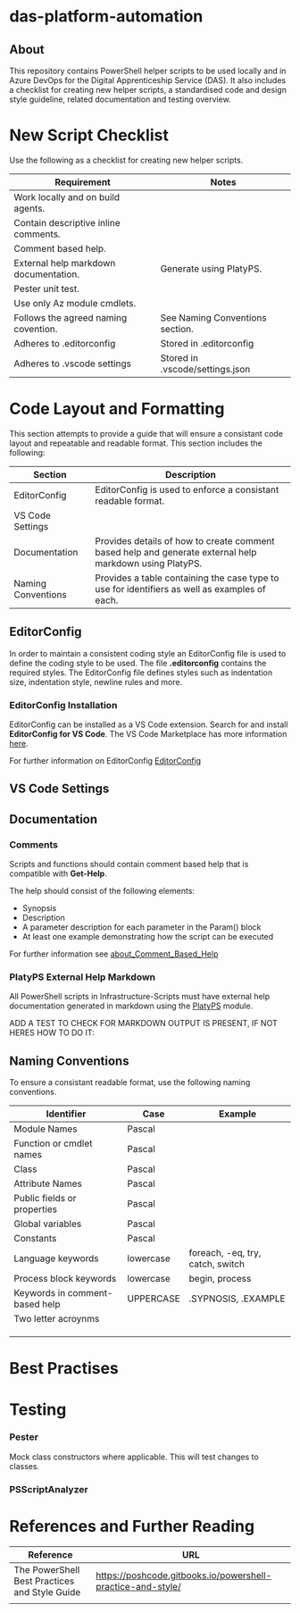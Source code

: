 # das-platform-automation

## About
This repository contains PowerShell helper scripts to be used locally and in Azure DevOps for the Digital Apprenticeship Service (DAS). It also includes a checklist for creating new helper scripts, a standardised code and design style guideline, related documentation and testing overview.

# New Script Checklist
Use the following as a checklist for creating new helper scripts.

| Requirement                     | Notes
| ------------------------------ | --------- |
| Work locally and on build agents.| |
| Contain descriptive inline comments. | |
| Comment based help.|     |
| External help markdown documentation.| Generate using PlatyPS. |
| Pester unit test.|      |
| Use only Az module cmdlets.|     |
| Follows the agreed naming covention. | See Naming Conventions section.    |
| Adheres to .editorconfig | Stored in .editorconfig |
| Adheres to .vscode settings | Stored in .vscode/settings.json|

# Code Layout and Formatting
This section attempts to provide a guide that will ensure a consistant code layout and repeatable and readable format. This section includes the following:

| Section | Description |
| - | - |
| EditorConfig | EditorConfig is used to enforce a consistant readable format. |
| VS Code Settings | |
| Documentation | Provides details of how to create comment based help and generate external help markdown using PlatyPS. |
| Naming Conventions | Provides a table containing the case type to use for identifiers as well as examples of each. |

## EditorConfig
In order to maintain a consistent coding style an EditorConfig file is used to define the coding style to be used. The file **.editorconfig** contains the required styles. The EditorConfig file defines styles such as indentation size, indentation style, newline rules and more.

### EditorConfig Installation

EditorConfig can be installed as a VS Code extension. Search for and install **EditorConfig for VS Code**. The VS Code Marketplace has more information [here](https://marketplace.visualstudio.com/items?itemName=EditorConfig.EditorConfig).

For further information on EditorConfig [EditorConfig](https://editorconfig.org/)

## VS Code Settings



## Documentation
### Comments
Scripts and functions should contain comment based help that is compatible with **Get-Help**.

The help should consist of the following elements:

- Synopsis
- Description
- A parameter description for each parameter in the Param() block
- At least one example demonstrating how the script can be executed

For further information see [about_Comment_Based_Help](https://github.com/PowerShell/PowerShell-Docs/blob/staging/reference/5.1/Microsoft.PowerShell.Core/About/about_Comment_Based_Help.md)

### PlatyPS External Help Markdown

All PowerShell scripts in Infrastructure-Scripts must have external help documentation generated in markdown using the [PlatyPS](https://github.com/PowerShell/platyPS) module.

ADD A TEST TO CHECK FOR MARKDOWN OUTPUT IS PRESENT, IF NOT HERES HOW TO DO IT:

## Naming Conventions
To ensure a consistant readable format, use the following naming conventions.

| Identifier                     | Case      | Example      |
| ------------------------------ | --------- | ------------ |
| Module Names                   | Pascal    |              |
| Function or cmdlet names       | Pascal    |              |
| Class                          | Pascal    |              |
| Attribute Names                | Pascal    |              |
| Public fields or properties    | Pascal    |              |
| Global variables               | Pascal    |              |
| Constants                      | Pascal    |              |
| Language keywords              | lowercase     | foreach, -eq, try, catch, switch |
| Process block keywords | lowercase | begin, process |
| Keywords in comment-based help | UPPERCASE | .SYPNOSIS, .EXAMPLE    |
| Two letter acroynms            |           |              |
|                                |           |              |
|                                |           |              |
|                                |           |              |

# Best Practises




# Testing



### Pester

Mock class constructors where applicable. This will test changes to classes.

### PSScriptAnalyzer

# References and Further Reading

| Reference | URL |
| -- | -- |
| The PowerShell Best Practices and Style Guide | https://poshcode.gitbooks.io/powershell-practice-and-style/ |
|  | |
